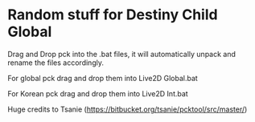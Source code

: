 # Random stuff for Destiny Child Global

Drag and Drop pck into the .bat files, it will automatically unpack and rename the files accordingly.

For global pck drag and drop them into Live2D Global.bat

For Korean pck drag and drop them into Live2D Int.bat

Huge credits to Tsanie (https://bitbucket.org/tsanie/pcktool/src/master/)
